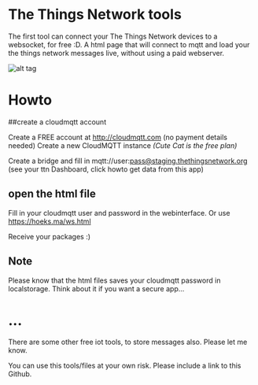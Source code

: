 # The Things Network tools

The first tool can connect your The Things Network devices to a websocket, for free :D. A html page that will connect to mqtt and load your the things network messages live, without using a paid webserver.

![alt tag](https://i.snag.gy/yBG2kT.jpg)

# Howto
##create a cloudmqtt account

Create a FREE account at http://cloudmqtt.com (no payment details needed)
Create a new CloudMQTT instance *(Cute Cat is the free plan)*

Create a bridge and fill in 
mqtt://user:pass@staging.thethingsnetwork.org (see your ttn Dashboard, click howto get data from this app)

## open the html file
Fill in your cloudmqtt user and password in the webinterface. Or use https://hoeks.ma/ws.html

Receive your packages :)

## Note
Please know that the html files saves your cloudmqtt password in localstorage. Think about it if you want a secure app...

# ...
There are some other free iot tools, to store messages also. Please let me know.

You can use this tools/files at your own risk. Please include a link to this Github.
